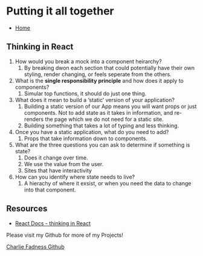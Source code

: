 # Putting it all together

- [Home](https://fadnesscharlie.github.io/reading-notes/301/)

## Thinking in React

1. How would you break a mock into a component heirarchy?
   1. By breaking dwon each section that could potentially have their own styling, render changing, or feels seperate from the others.
2. What is the **single responsibility principle** and how does it apply to components?
   1. Simular top functions, it should do just one thing.
3. What does it mean to build a ‘static’ version of your application?
   1. Building a static version of our App means you will want props or just components. Not to add state as it takes in information, and re-renders the page which we do not need for a static site.
   2. Building something that takes a lot of typing and less thinking.
4. Once you have a static application, what do you need to add?
   1. Props that take information down to components.
5. What are the three questions you can ask to determine if something is state?
   1. Does it change over time.
   2. We use the value from the user.
   3. Sites that have interactivity
6. How can you identify where state needs to live?
   1. A hierachy of where it exsist, or when you need the data to change into that component.

## Resources

- [React Docs - thinking in React](https://reactjs.org/docs/thinking-in-react.html)

Please visit my Github for more of my Projects!

[Charlie Fadness Github](https://github.com/fadnesscharlie)
